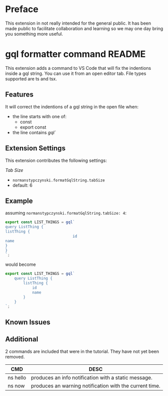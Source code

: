 # Preface
This extension in not really intended for the general public.  It has been made public to facilitate collaboration and learning so we may one day bring you something more useful.

# gql formatter command README

This extension adds a command to VS Code that will fix the indentions inside a gql string.
You can use it from an open editor tab.  File types supported are ts and tsx.

## Features

It will correct the indentions of a gql string in the open file when:
* the line starts with one of:
  * const
  * export const
* the line contains _gql`_

## Extension Settings

This extension contributes the following settings:

_Tab Size_
* `normanstypczynski.formatGqlString.tabSize`
* default: 6

## Example
assuming `normanstypczynski.formatGqlString.tabSize: 4`:
```javascript
export const LIST_THINGS = gql`
query ListThing {
listThing {
                              id
name
}
}
`;
```
would become
```javascript
export const LIST_THINGS = gql`
    query ListThing {
        listThing {
            id
            name
        }
    }
`;
```

## Known Issues

## Additional

2 commands are included that were in the tutorial.
They have not yet been removed.

| CMD   | DESC |
|-------|------|
|ns hello|produces an info notification with a static message.|
|ns now  |produces an warning notification with the current time.|